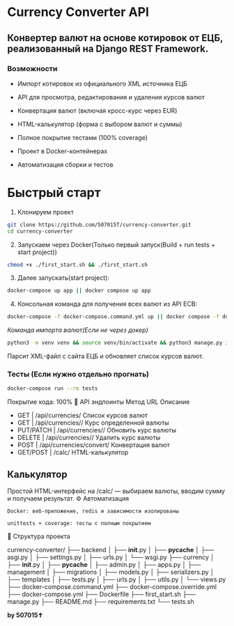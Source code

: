 # **Currency Converter API**

## Конвертер валют на основе котировок от ЕЦБ, реализованный на Django REST Framework.
### Возможности

 - Импорт котировок из официального XML источника ЕЦБ

 - API для просмотра, редактирования и удаления курсов валют

 - Конвертация валют (включая кросс-курс через EUR)

 - HTML-калькулятор (форма с выбором валют и суммы)

 - Полное покрытие тестами (100% coverage)

 - Проект в Docker-контейнерах

 - Автоматизация сборки и тестов

# Быстрый старт
1. Клонируем проект

```bash
git clone https://github.com/507015T/currency-converter.git 
cd currency-converter
```

2. Запускаем через Docker(Только первый запуск(Build + run tests + start project))

```bash
chmod +x ./first_start.sh && ./first_start.sh
```
3. Далее запускать(start project):

```bash
docker-compose up app || docker compose up app
```
4. Консольная команда для получения всех валют из API ECB:
```bash
docker-compose -f docker-compose.command.yml up || docker compose -f docker-compose.command.yml up
```
*Команда импорта валют(Если не через докер)*
```bash
python3 -m venv venv && source venv/bin/activate && python3 manage.py import_exchange_rates
```
Парсит XML-файл с сайта ЕЦБ и обновляет список курсов валют.

### Тесты (Если нужно отдельно прогнать)
```bash
docker-compose run --rm tests
```


Покрытие кода: 100%
📡 API эндпоинты
Метод	URL	Описание
- GET	    | /api/currencies/	Список курсов валют
- GET	    | /api/currencies/<currency>/	Курс определенной валюты
- PUT/PATCH | /api/currencies/<currency>/	Обновить курс валюты
- DELETE	| /api/currencies/<currency>/	Удалить курс валюты
- POST	    | /api/currencies/convert/  Конвертация валют
- GET/POST	| /calc/    HTML-калькулятор




## Калькулятор
Простой HTML-интерфейс на /calc/ — выбираем валюты, вводим сумму и получаем результат.
⚙️ Автоматизация

    Docker: веб-приложение, redis и зависимости изолированы

    unittests + coverage: тесты с полным покрытием


📂 Структура проекта

currency-converter/
├── backend
│   ├── __init__.py
│   ├── __pycache__
│   ├── asgi.py
│   ├── settings.py
│   ├── urls.py
│   └── wsgi.py
├── currency
│   ├── __init__.py
│   ├── __pycache__
│   ├── admin.py
│   ├── apps.py
│   ├── management
│   ├── migrations
│   ├── models.py
│   ├── serializers.py
│   ├── templates
│   ├── tests.py
│   ├── urls.py
│   ├── utils.py
│   └── views.py
├── docker-compose.command.yml
├── docker-compose.override.yml
├── docker-compose.yml
├── Dockerfile
├── first_start.sh
├── manage.py
├── README.md
├── requirements.txt
└── tests.sh


**by 507015✝**

